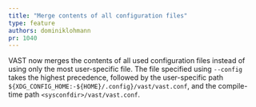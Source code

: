 ```yaml
---
title: "Merge contents of all configuration files"
type: feature
authors: dominiklohmann
pr: 1040
---
```


VAST now merges the contents of all used configuration files instead of using
only the most user-specific file. The file specified using `--config` takes the
highest precedence, followed by the user-specific path
`${XDG_CONFIG_HOME:-${HOME}/.config}/vast/vast.conf`, and the compile-time path
`<sysconfdir>/vast/vast.conf`.
